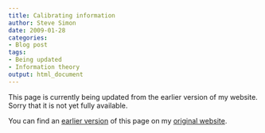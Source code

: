 ```yaml
---
title: Calibrating information 
author: Steve Simon
date: 2009-01-28
categories:
- Blog post
tags:
- Being updated
- Information theory
output: html_document
---
```


This page is currently being updated from the earlier version of my website. Sorry that it is not yet fully available.

<!---More--->

You can find an [earlier version][sim1] of this page on my [original website][sim2].

[sim1]: http://www.pmean.com/09/InformationCalibration.html
[sim2]: http://www.pmean.com/original_site.html
